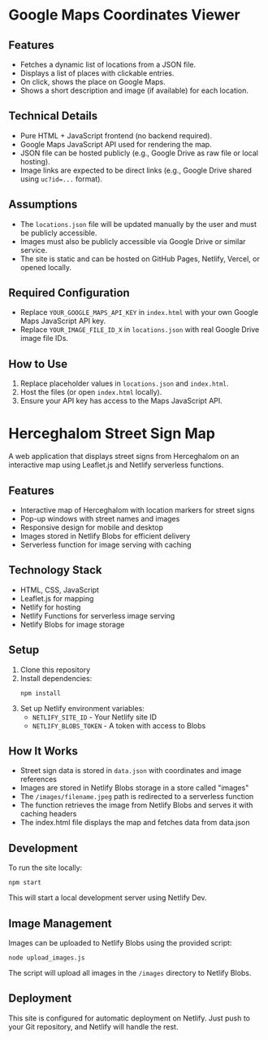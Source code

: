 # Google Maps Coordinates Viewer

## Features
- Fetches a dynamic list of locations from a JSON file.
- Displays a list of places with clickable entries.
- On click, shows the place on Google Maps.
- Shows a short description and image (if available) for each location.

## Technical Details
- Pure HTML + JavaScript frontend (no backend required).
- Google Maps JavaScript API used for rendering the map.
- JSON file can be hosted publicly (e.g., Google Drive as raw file or local hosting).
- Image links are expected to be direct links (e.g., Google Drive shared using `uc?id=...` format).

## Assumptions
- The `locations.json` file will be updated manually by the user and must be publicly accessible.
- Images must also be publicly accessible via Google Drive or similar service.
- The site is static and can be hosted on GitHub Pages, Netlify, Vercel, or opened locally.

## Required Configuration
- Replace `YOUR_GOOGLE_MAPS_API_KEY` in `index.html` with your own Google Maps JavaScript API key.
- Replace `YOUR_IMAGE_FILE_ID_X` in `locations.json` with real Google Drive image file IDs.

## How to Use
1. Replace placeholder values in `locations.json` and `index.html`.
2. Host the files (or open `index.html` locally).
3. Ensure your API key has access to the Maps JavaScript API.

# Herceghalom Street Sign Map

A web application that displays street signs from Herceghalom on an interactive map using Leaflet.js and Netlify serverless functions.

## Features

- Interactive map of Herceghalom with location markers for street signs
- Pop-up windows with street names and images
- Responsive design for mobile and desktop
- Images stored in Netlify Blobs for efficient delivery
- Serverless function for image serving with caching

## Technology Stack

- HTML, CSS, JavaScript
- Leaflet.js for mapping
- Netlify for hosting
- Netlify Functions for serverless image serving
- Netlify Blobs for image storage

## Setup

1. Clone this repository
2. Install dependencies:
   ```
   npm install
   ```
3. Set up Netlify environment variables:
   - `NETLIFY_SITE_ID` - Your Netlify site ID
   - `NETLIFY_BLOBS_TOKEN` - A token with access to Blobs

## How It Works

- Street sign data is stored in `data.json` with coordinates and image references
- Images are stored in Netlify Blobs storage in a store called "images"
- The `/images/filename.jpeg` path is redirected to a serverless function
- The function retrieves the image from Netlify Blobs and serves it with caching headers
- The index.html file displays the map and fetches data from data.json

## Development

To run the site locally:

```
npm start
```

This will start a local development server using Netlify Dev.

## Image Management

Images can be uploaded to Netlify Blobs using the provided script:

```
node upload_images.js
```

The script will upload all images in the `/images` directory to Netlify Blobs.

## Deployment

This site is configured for automatic deployment on Netlify. Just push to your Git repository, and Netlify will handle the rest.
